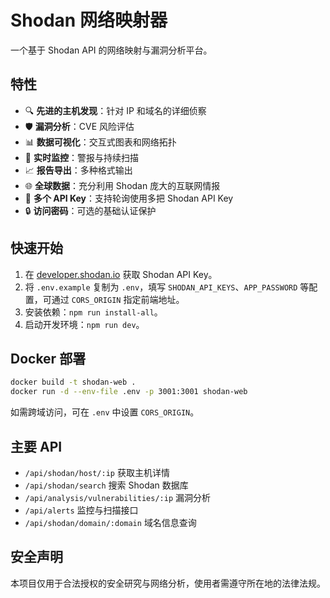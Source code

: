 # Shodan 网络映射器

一个基于 Shodan API 的网络映射与漏洞分析平台。

## 特性

- 🔍 **先进的主机发现**：针对 IP 和域名的详细侦察
- 🛡️ **漏洞分析**：CVE 风险评估
- 📊 **数据可视化**：交互式图表和网络拓扑
- 🔔 **实时监控**：警报与持续扫描
- 📈 **报告导出**：多种格式输出
- 🌐 **全球数据**：充分利用 Shodan 庞大的互联网情报
- 🔑 **多个 API Key**：支持轮询使用多把 Shodan API Key
- 🔒 **访问密码**：可选的基础认证保护

## 快速开始

1. 在 [developer.shodan.io](https://developer.shodan.io) 获取 Shodan API Key。
2. 将 `.env.example` 复制为 `.env`，填写 `SHODAN_API_KEYS`、`APP_PASSWORD` 等配置，可通过 `CORS_ORIGIN` 指定前端地址。
3. 安装依赖：`npm run install-all`。
4. 启动开发环境：`npm run dev`。

## Docker 部署

```bash
docker build -t shodan-web .
docker run -d --env-file .env -p 3001:3001 shodan-web
```
如需跨域访问，可在 `.env` 中设置 `CORS_ORIGIN`。

## 主要 API

- `/api/shodan/host/:ip` 获取主机详情
- `/api/shodan/search` 搜索 Shodan 数据库
- `/api/analysis/vulnerabilities/:ip` 漏洞分析
- `/api/alerts` 监控与扫描接口
- `/api/shodan/domain/:domain` 域名信息查询

## 安全声明

本项目仅用于合法授权的安全研究与网络分析，使用者需遵守所在地的法律法规。
